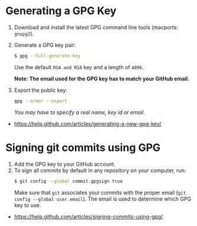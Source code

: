 # Generating a GPG Key
1. Download and install the latest GPG command line tools (macports: `gnupg2`).
2. Generate a GPG key pair:
   ```bash
   $ gpg --full-generate-key
   ```

   Use the default `RSA and RSA` key and a length of `4096`.
   
   **Note: The email used for the GPG key has to match your GitHub email.**
3. Export the public key:
   ```bash
   gpg --armor --export
   ```

   _You may have to specify a real name, key id or email._
* https://help.github.com/articles/generating-a-new-gpg-key/

# Signing git commits using GPG
1. Add the GPG key to your GitHub account.
2. To sign all commits by default in any repository on your computer, run:
    ```bash
    $ git config --global commit.gpgsign true
    ```
    Make sure that `git` associates your commits with the proper email
    (`git config --global user.email`). The email is used to determine
    which GPG key to use.
* https://help.github.com/articles/signing-commits-using-gpg/
